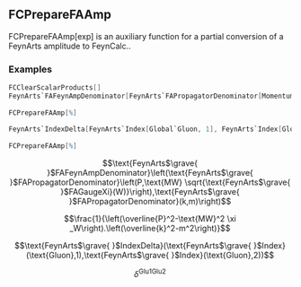 ##  FCPrepareFAAmp 

FCPrepareFAAmp[exp]  is an auxiliary function for a partial conversion of a FeynArts amplitude to FeynCalc..

###  Examples 

```mathematica
FCClearScalarProducts[]
FeynArts`FAFeynAmpDenominator[FeynArts`FAPropagatorDenominator[Momentum[P, D], MW Sqrt[FeynArts`FAGaugeXi[W]]], FeynArts`FAPropagatorDenominator[Momentum[k, D], m]] 
 
FCPrepareFAAmp[%] 
 
FeynArts`IndexDelta[FeynArts`Index[Global`Gluon, 1], FeynArts`Index[Global`Gluon, 2]] 
 
FCPrepareFAAmp[%]
```

$$\text{FeynArts$\grave{ }$FAFeynAmpDenominator}\left(\text{FeynArts$\grave{ }$FAPropagatorDenominator}\left(P,\text{MW} \sqrt{\text{FeynArts$\grave{ }$FAGaugeXi}(W)}\right),\text{FeynArts$\grave{ }$FAPropagatorDenominator}(k,m)\right)$$

$$\frac{1}{\left(\overline{P}^2-\text{MW}^2 \xi _W\right).\left(\overline{k}^2-m^2\right)}$$

$$\text{FeynArts$\grave{ }$IndexDelta}(\text{FeynArts$\grave{ }$Index}(\text{Gluon},1),\text{FeynArts$\grave{ }$Index}(\text{Gluon},2))$$

$$\delta ^{\text{Glu1}\text{Glu2}}$$